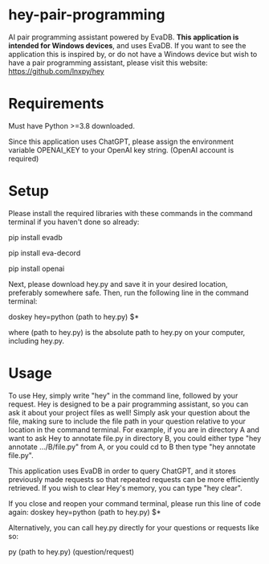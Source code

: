 # hey-pair-programming
AI pair programming assistant powered by EvaDB. <b>This application is intended for Windows devices</b>, and uses EvaDB. If you want to see the application this is inspired by, or do not have a Windows device but wish to have a pair programming assistant, please visit this website: https://github.com/lnxpy/hey

# Requirements
Must have Python >=3.8 downloaded.

Since this application uses ChatGPT, please assign the environment variable OPENAI_KEY to your OpenAI key string. (OpenAI account is required)

# Setup
Please install the required libraries with these commands in the command terminal if you haven't done so already:

pip install evadb

pip install eva-decord

pip install openai

Next, please download hey.py and save it in your desired location, preferably somewhere safe. Then, run the following line in the command terminal:

doskey hey=python (path to hey.py) $*

where (path to hey.py) is the absolute path to hey.py on your computer, including hey.py.

# Usage

To use Hey, simply write "hey" in the command line, followed by your request. Hey is designed to be a pair programming assistant, so you can ask it about your project files as well! Simply ask your question about the file, making sure to include the file path in your question relative to your location in the command terminal. For example, if you are in directory A and want to ask Hey to annotate file.py in directory B, you could either type "hey annotate .../B/file.py" from A, or you could cd to B then type "hey annotate file.py".

This application uses EvaDB in order to query ChatGPT, and it stores previously made requests so that repeated requests can be more efficiently retrieved. If you wish to clear Hey's memory, you can type "hey clear".

If you close and reopen your command terminal, please run this line of code again:
doskey hey=python (path to hey.py) $*

Alternatively, you can call hey.py directly for your questions or requests like so:

py (path to hey.py) (question/request)
